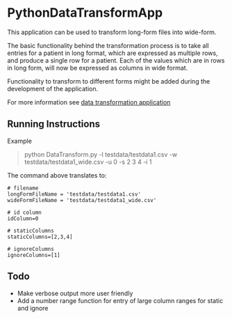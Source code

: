 # PythonDataTransformApp


This application can be used to transform long-form files into wide-form.

The basic functionality behind the transformation process
is to take all entries for a patient in long format, which are expressed
as multiple rows, and produce a single row for a patient. 
Each of the values which are in rows in long form, 
will now be expressed as columns in wide format.

Functionality to transform to different forms might be added during the development of the application.

For more information see [data transformation application](http://ayeshalshukri.co.uk/projects/data-transformation-application/)


## Running Instructions

Example

> python DataTransform.py -l testdata/testdata1.csv -w testdata/testdata1_wide.csv -u 0 -s 2 3 4 -i 1

The command above translates to:

	# filename
	longFormFileName = 'testdata/testdata1.csv'
	wideFormFileName = 'testdata/testdata1_wide.csv'	

	# id column
	idColumn=0

	# staticColumns
	staticColumns=[2,3,4]

	# ignoreColumns
	ignoreColumns=[1]


## Todo

* Make verbose output more user friendly
* Add a number range function for entry of large column ranges for static and ignore



